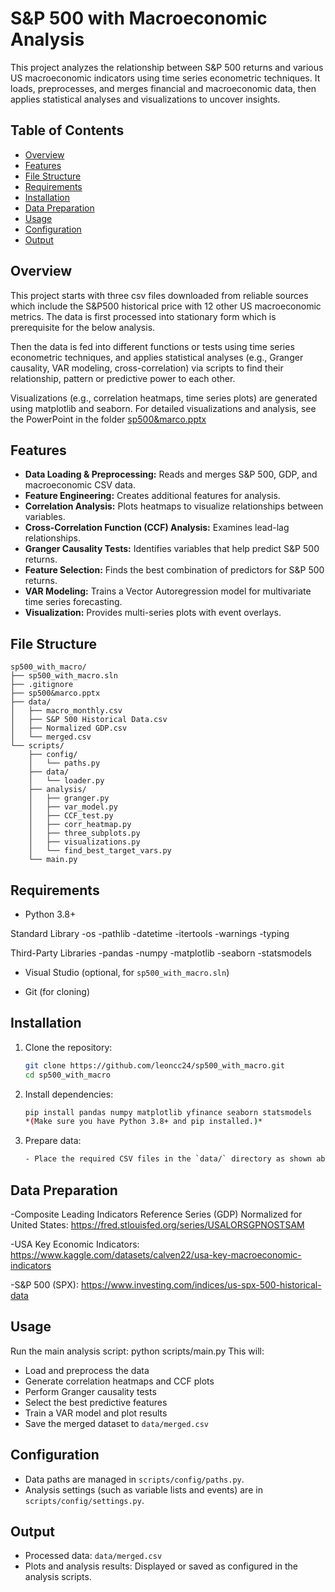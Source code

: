 # S&P 500 with Macroeconomic Analysis

This project analyzes the relationship between S&P 500 returns and various US macroeconomic indicators using time series econometric techniques. It loads, preprocesses, and merges financial and macroeconomic data, then applies statistical analyses and visualizations to uncover insights.

## Table of Contents
- [Overview](#overview)
- [Features](#features)
- [File Structure](#file-structure)
- [Requirements](#requirements)
- [Installation](#installation)
- [Data Preparation](#data-preparation)
- [Usage](#usage)
- [Configuration](#configuration)
- [Output](#output)

## Overview
This project starts with three csv files downloaded from reliable sources which include the S&P500 historical price with 12 other US macroeconomic metrics. The data is first processed into stationary form which is prerequisite for the below analysis. 

Then the data is fed into different functions or tests using time series econometric techniques, and applies statistical analyses (e.g., Granger causality, VAR modeling, cross-correlation) via scripts to find their relationship, pattern or predictive power to each other. 

Visualizations (e.g., correlation heatmaps, time series plots) are generated using matplotlib and seaborn.
For detailed visualizations and analysis, see the PowerPoint in the folder [sp500&marco.pptx](/sp500&macro.pptx)


## Features

- **Data Loading & Preprocessing:** Reads and merges S&P 500, GDP, and macroeconomic CSV data.
- **Feature Engineering:** Creates additional features for analysis.
- **Correlation Analysis:** Plots heatmaps to visualize relationships between variables.
- **Cross-Correlation Function (CCF) Analysis:** Examines lead-lag relationships.
- **Granger Causality Tests:** Identifies variables that help predict S&P 500 returns.
- **Feature Selection:** Finds the best combination of predictors for S&P 500 returns.
- **VAR Modeling:** Trains a Vector Autoregression model for multivariate time series forecasting.
- **Visualization:** Provides multi-series plots with event overlays.


## File Structure
```
sp500_with_macro/
├── sp500_with_macro.sln
├── .gitignore
├── sp500&marco.pptx
├── data/
│   ├── macro_monthly.csv
│   ├── S&P 500 Historical Data.csv
│   ├── Normalized GDP.csv
│   └── merged.csv
└── scripts/
    ├── config/
    │   └── paths.py
    ├── data/
    │   └── loader.py
    ├── analysis/
    │   ├── granger.py
    │   ├── var_model.py
    │   ├── CCF_test.py
    │   ├── corr_heatmap.py
    │   ├── three_subplots.py
    │   ├── visualizations.py
    │   └── find_best_target_vars.py
    └── main.py
```


## Requirements

- Python 3.8+

Standard Library
-os
-pathlib
-datetime
-itertools
-warnings
-typing

Third-Party Libraries
-pandas
-numpy
-matplotlib
-seaborn
-statsmodels

- Visual Studio (optional, for `sp500_with_macro.sln`)

- Git (for cloning)


## Installation

1. Clone the repository:
   ```bash
   git clone https://github.com/leoncc24/sp500_with_macro.git 
   cd sp500_with_macro
   ```

2. Install dependencies:
   ```bash
   pip install pandas numpy matplotlib yfinance seaborn statsmodels
   *(Make sure you have Python 3.8+ and pip installed.)*
   ```

3. Prepare data:
   ```bash
   - Place the required CSV files in the `data/` directory as shown above.
   ```


## Data Preparation

-Composite Leading Indicators Reference Series (GDP) Normalized for United States:
https://fred.stlouisfed.org/series/USALORSGPNOSTSAM

-USA Key Economic Indicators: 
https://www.kaggle.com/datasets/calven22/usa-key-macroeconomic-indicators

-S&P 500 (SPX): 
https://www.investing.com/indices/us-spx-500-historical-data


## Usage

Run the main analysis script:
python scripts/main.py
This will:
- Load and preprocess the data
- Generate correlation heatmaps and CCF plots
- Perform Granger causality tests
- Select the best predictive features
- Train a VAR model and plot results
- Save the merged dataset to `data/merged.csv`


## Configuration

- Data paths are managed in `scripts/config/paths.py`.
- Analysis settings (such as variable lists and events) are in `scripts/config/settings.py`.


## Output

- Processed data: `data/merged.csv`
- Plots and analysis results: Displayed or saved as configured in the analysis scripts.

